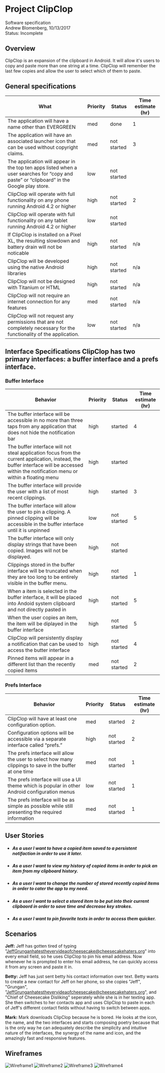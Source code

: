 # Project ClipClop
Software specification  
Andrew Blomenberg, 10/13/2017    
Status: Incomplete

## Overview
ClipClop is an expansion of the clipboard in Android. It will allow it's users to copy and paste more than one string at a time. ClipClop will remember the last few copies and allow the user to select which of them to paste.

## General specifications
| What | Priority | Status | Time estimate (hr) | 
|-|-|-|-| 
| The application will have a name other than EVERGREEN | med | done | 1 | 
| The application will have an associated launcher icon that can be used without copyright claims. | med | not started | 3 |
| The application will appear in the top ten apps listed when a user searches for “copy and paste” or “clipboard” in the Google play store. | low | not started | | 
| ClipClop will operate with full functionality on any phone running Android 4.2 or higher | high | not started | 2 | 
| ClipClop will operate with full functionality on any tablet running Android 4.2 or higher | low | not started |  | 
| If ClipClop is installed on a Pixel XL, the resulting slowdown and battery drain will not be noticable | high | not started | n/a | 
| ClipClop will be developed using the native Android libraries | high| not started | n/a | 
| ClipClop will not be designed with Titanium or HTML | high | not started | n/a | 
| ClipClop will not require an internet connection for any features | med | not started | n/a | 
| ClipClop will not request any permissions that are not completely necessary for the functionality of the application. | low  | not started | n/a | 

## Interface Specifications ClipClop has two primary interfaces: a buffer interface and a prefs interface.
### Buffer Interface
| Behavior | Priority | Status | Time estimate (hr) | 
|---------------------------------------------------------------------------------------------------------------------------------------------------------------------------------------------|----------|-------------|--------------------| 
| The buffer interface will be accessible in no more than three taps from any application that does not hide the notification bar | high | started | 4  |
| The buffer interface will not steal application focus from the current application, instead, the buffer interface will be accessed within the notification menu or within a floating menu | high | started | | 
| The buffer interface will provide the user with a list of most recent clippings. | high | started | 3 | 
| The buffer interface will allow the user to pin a clipping. A pinned clipping will be accessible in the buffer interface until it is unpinned | low | not started | 5 | 
| The buffer interface will only display strings that have been copied. Images will not be displayed. | high | not started | | 
| Clippings stored in the buffer interface will be truncated when they are too long to be entirely visible in the buffer menu. | high | not started | 1 | 
| When a item is selected in the buffer interface, it will be placed into Andoid system clipboard and not directly pasted in | high | not started | 5 | 
| When the user copies an item, the item will be diplayed in the buffer interface | high | not started | 5 | 
| ClipClop will persistently display a notification that can be used to access the butter interface | high | not started | 4 | 
| Pinned items will appear in a different list than the recently copied items | med | not started | 2  | 

### Prefs Interface
| Behavior | Priority | Status | Time estimate (hr) | 
|-|-|-|-| 
| ClipClop will have at least one configuration option.| med | started | 2 | 
| Configuration options will be accessible via a separate interface called “prefs.” | high | not started | 2 | 
| The prefs interface will allow the user to select how many clippings to save in the buffer at one time | med | not started | 1 | 
| The prefs interface will use a UI theme which is popular in other Android configuration menus | low| not started | 1 | 
| The prefs interface will be as simple as possible while still presenting the required information | med | not started | 1 | 

## User Stories
* ##### As a user I want to have a copied item saved to a persistent notifaction in order to use it later. 

* ##### As a user I want to view my history of copied items in order to pick an item from my clipboard history. 

* ##### As a user I want to change the number of stored recently copied items in order to cater the app to my need.

* ##### As a user I want to select a stored item to be put into their current clipbaord in order to save time and decrease key strokes.

* ##### As a user I want to pin favorite texts in order to access them quicker.


## Scenarios
**Jeff:** Jeff has gotten tired of typing "JeffGrunganhatestheveryideaofcheesecake@cheesecakehaters.org" into every email field, so he uses ClipClop to pin his email address. Now whenever he is prompted to enter his email address, he can quickly access it from any screen and paste it in.

**Betty:** Jeff has just sent betty his contact information over text. Betty wants to create a new contact for Jeff on her phone, so she copies "Jeff", "Grungan", "JeffGrunganhatestheveryideaofcheesecake@cheesecakehaters.org", and "Chief of Cheesecake Disliking" seperately while she is in her texting app. She then switches to her contacts app and uses ClipClop to paste in each of Jeff's different contact fields without having to switch between apps.

**Mark:** Mark downloads ClipClop because he is bored. He looks at the icon, the name, and the two interfaces and starts composing poetry because that is the only way he can adequately describe the simplicity and intuitive nature of the interfaces, the synergy of the name and icon, and the amazingly fast and responsive features.

## Wireframes

![Wireframe1](/wireframe1.PNG)
![Wireframe2](/wireframe2.PNG)
![Wireframe3](/wireframe3.PNG)
![Wireframe4](/wireframe4.PNG)


